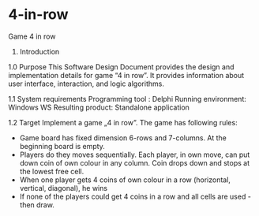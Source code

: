 # 4-in-row
Game 4 in row

1. Introduction

1.0 Purpose
This Software Design Document provides the design and implementation details for game “4 in row”. It provides information about user interface, interaction, and logic algorithms.

1.1 System requirements
Programming tool : Delphi
Running environment: Windows WS
Resulting product: Standalone application

1.2 Target
Implement a game „4 in row”. The game has following rules:

*	Game board has fixed dimension 6-rows and 7-columns. At the beginning board is empty. 
*	Players do they moves sequentially. Each player, in own move, can put down coin of own colour in any column. Coin drops down and stops at the lowest free cell. 
*	When one player gets 4 coins of own colour in a row (horizontal, vertical, diagonal), he wins 
*	If none of the players could get 4 coins in a row and all cells are used - then draw.
 
